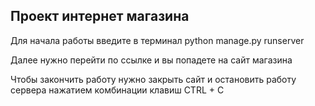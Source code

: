 ## Проект интернет магазина

Для начала работы введите в терминал python manage.py runserver

Далее нужно перейти по ссылке и вы попадете на сайт магазина

Чтобы закончить работу нужно закрыть сайт и остановить работу сервера нажатием комбинации клавиш CTRL + C
